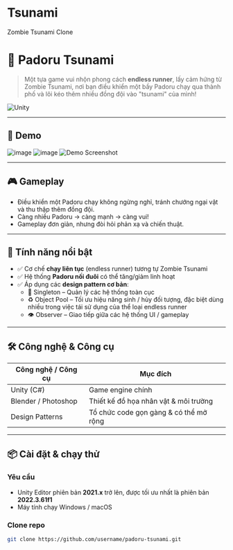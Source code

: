 # Tsunami
 Zombie Tsunami Clone
# 🎄 Padoru Tsunami

> Một tựa game vui nhộn phong cách **endless runner**, lấy cảm hứng từ Zombie Tsunami, nơi bạn điều khiển một bầy Padoru chạy qua thành phố và lôi kéo thêm nhiều đồng đội vào "tsunami" của mình!

![Unity](https://img.shields.io/badge/engine-Unity-000?logo=unity)

---

## 📸 Demo

![image](https://github.com/user-attachments/assets/3ba76c1e-dd10-4dd2-98d1-82c173268060)
![image](https://github.com/user-attachments/assets/a512fb2f-b6c7-4a50-8c57-632b4ecb8846)
![Demo Screenshot](./Screenshots/demo.png)

---

## 🎮 Gameplay

- Điều khiển một Padoru chạy không ngừng nghỉ, tránh chướng ngại vật và thu thập thêm đồng đội.
- Càng nhiều Padoru → càng mạnh → càng vui!
- Gameplay đơn giản, nhưng đòi hỏi phản xạ và chiến thuật.

---

## 🧩 Tính năng nổi bật

- ✅ Cơ chế **chạy liên tục** (endless runner) tương tự Zombie Tsunami
- ✅ Hệ thống **Padoru nối đuôi** có thể tăng/giảm linh hoạt
- ✅ Áp dụng các **design pattern cơ bản**:
  - 🧱 Singleton – Quản lý các hệ thống toàn cục
  - ♻️ Object Pool – Tối ưu hiệu năng sinh / hủy đối tượng, đặc biệt dùng nhiều trong việc tái sử dụng của thể loại endless runner
  - 👁️ Observer – Giao tiếp giữa các hệ thống UI / gameplay

---

## 🛠️ Công nghệ & Công cụ

| Công nghệ / Công cụ | Mục đích |
|---------------------|----------|
| Unity (C#)          | Game engine chính |
| Blender / Photoshop  | Thiết kế đồ họa nhân vật & môi trường |
| Design Patterns     | Tổ chức code gọn gàng & có thể mở rộng |

---

## 📦 Cài đặt & chạy thử

### Yêu cầu
- Unity Editor phiên bản **2021.x** trở lên, được tối ưu nhất là phiên bản **2022.3.61f1**
- Máy tính chạy Windows / macOS

### Clone repo

```bash
git clone https://github.com/username/padoru-tsunami.git
